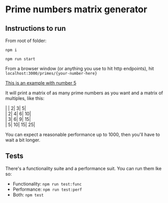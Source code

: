# Prime numbers matrix generator

## Instructions to run

From root of folder:

```npm i```

```npm run start```

From a browser window (or anything you use to hit http endpoints), hit `localhost:3000/primes/{your-number-here}`

[This is an example with number 5](localhost:3000/primes/5)

It will print a matrix of as many prime numbers as you want and a matrix of multiples, like this:

|  | 2| 3| 5| <br>
| 2| 4| 6| 10| <br>
| 3| 6| 9| 15| <br>
| 5| 10| 15| 25| <br>

You can expect a reasonable performance up to 1000, then you'll have to wait a bit longer.

## Tests

There's a functionality suite and a performance suit. You can run them lke so:

- Functionality: `npm run test:func`
- Performance: `npm run test:perf`
- Both: `npm test`


